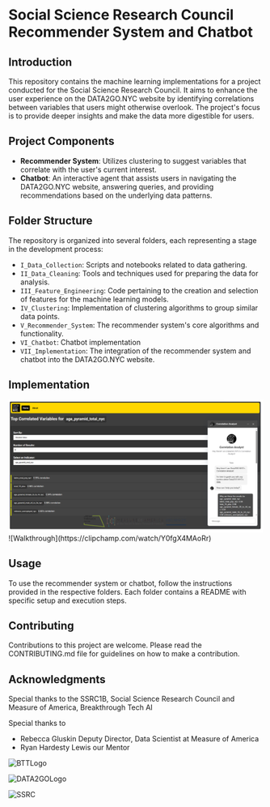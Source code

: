 # Social Science Research Council Recommender System and Chatbot

## Introduction
This repository contains the machine learning implementations for a project conducted for the Social Science Research Council. It aims to enhance the user experience on the DATA2GO.NYC website by identifying correlations between variables that users might otherwise overlook. The project's focus is to provide deeper insights and make the data more digestible for users.

## Project Components
- **Recommender System**: Utilizes clustering to suggest variables that correlate with the user's current interest.
- **Chatbot**: An interactive agent that assists users in navigating the DATA2GO.NYC website, answering queries, and providing recommendations based on the underlying data patterns.

## Folder Structure
The repository is organized into several folders, each representing a stage in the development process:
- `I_Data_Collection`: Scripts and notebooks related to data gathering.
- `II_Data_Cleaning`: Tools and techniques used for preparing the data for analysis.
- `III_Feature_Engineering`: Code pertaining to the creation and selection of features for the machine learning models.
- `IV_Clustering`: Implementation of clustering algorithms to group similar data points.
- `V_Recommender_System`: The recommender system's core algorithms and functionality.
- `VI_Chatbot`: Chatbot implementation
- `VII_Implementation`: The integration of the recommender system and chatbot into the DATA2GO.NYC website.

## Implementation 
<img src="./VII.Implementation/ssrc-model/public/screenshot.png" width="600" />
![Walkthrough](https://clipchamp.com/watch/Y0fgX4MAoRr)

## Usage
To use the recommender system or chatbot, follow the instructions provided in the respective folders. Each folder contains a README with specific setup and execution steps.

## Contributing
Contributions to this project are welcome. Please read the CONTRIBUTING.md file for guidelines on how to make a contribution.

## Acknowledgments
Special thanks to the SSRC1B, Social Science Research Council and Measure of America, Breakthrough Tech AI

Special thanks to 
- Rebecca Gluskin Deputy Director, Data Scientist at Measure of America 
- Ryan Hardesty Lewis our Mentor

![BTTLogo](https://www.bing.com/images/search?view=detailV2&ccid=0uthlXER&id=BA0D59DBE143ADF6EBC90CD07488F56FE20C84B2&thid=OIP.0uthlXER_w1xG49qJrs43QHaDt&mediaurl=https%3a%2f%2ftech.cornell.edu%2fwp-content%2fuploads%2f2020%2f01%2f4.png&cdnurl=https%3a%2f%2fth.bing.com%2fth%2fid%2fR.d2eb61957111ff0d711b8f6a26bb38dd%3frik%3dsoQM4m%252f1iHTQDA%26pid%3dImgRaw%26r%3d0&exph=512&expw=1024&q=breakthrough+tech+logo&simid=608026554900107281&FORM=IRPRST&ck=E14EFA9D13E36767607550667A3ABD1C&selectedIndex=8&itb=0&ajaxhist=0&ajaxserp=0)

![DATA2GOLogo](https://www.bing.com/images/search?view=detailV2&ccid=GpTPQgFW&id=C3F6EC2017482D26E16F20EE4EF391481D41413F&thid=OIP.GpTPQgFWcGDGH4bsNLAguQAAAA&mediaurl=https%3A%2F%2Fwww.data2go.nyc%2Fassets%2Fimg%2FD2G_Logo.png&cdnurl=https%3A%2F%2Fth.bing.com%2Fth%2Fid%2FR.1a94cf4201567060c61f86ec34b020b9%3Frik%3DP0FBHUiR807uIA%26pid%3DImgRaw%26r%3D0&exph=60&expw=60&q=data2go+nyc+logo&simid=607998173781508567&form=IRPRST&ck=E6B160C4B9B48B2A145732896CFF308E&selectedindex=0&itb=0&ajaxhist=0&ajaxserp=0&vt=0&sim=11)

![SSRC](https://www.bing.com/images/search?view=detailV2&ccid=N9LIQEhK&id=60EC285B593BAE8EC8091A67161B08F36A46BC93&thid=OIP.N9LIQEhKmKT5YWZJhK_keAHaC9&mediaurl=https%3a%2f%2fcdn.movemeback.com%2fmedia%2fthumbnails%2fimages%2fsocial-science-research-council-organisation-logo-20201112-10412139%2f22fb02c39435d2d1ee34c008e72f22ff.jpg&cdnurl=https%3a%2f%2fth.bing.com%2fth%2fid%2fR.37d2c840484a98a4f961664984afe478%3frik%3dk7xGavMIGxZnGg%26pid%3dImgRaw%26r%3d0%26sres%3d1%26sresct%3d1%26srh%3d520%26srw%3d1300&exph=320&expw=800&q=social+science+research+council+logo&simid=608007618364318091&FORM=IRPRST&ck=593BE1D315C6A050F7CEEB832B245309&selectedIndex=1&itb=0&ajaxhist=0&ajaxserp=0)


